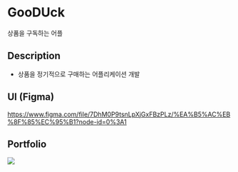 # GooDUck
상품을 구독하는 어플

## Description
- 상품을 정기적으로 구매하는 어플리케이션 개발


## UI (Figma)
https://www.figma.com/file/7DhM0P9tsnLpXjGxFBzPLz/%EA%B5%AC%EB%8F%85%EC%95%B1?node-id=0%3A1

## Portfolio 
<a href="https://glossy-amaranthus-45d.notion.site/Android-Application-eb79c315fe6244d494cc95c7e95f8d28">
 <img src="https://img.shields.io/badge/Notion-000000?style=for-the-badge&logo=Notion&logoColor=white">
 </a>
